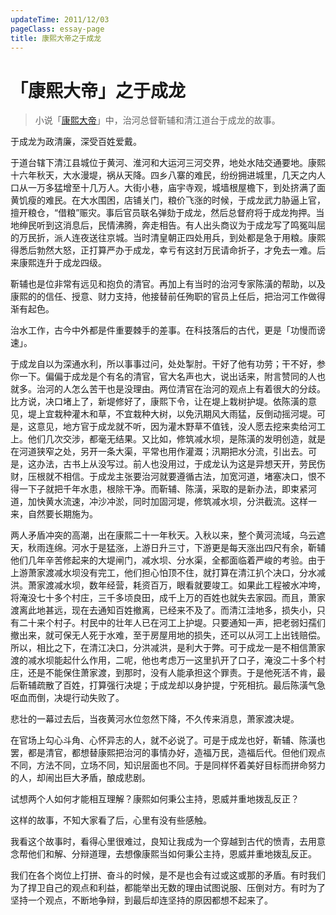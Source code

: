 ```yaml
---
updateTime: 2011/12/03
pageClass: essay-page
title: 康熙大帝之于成龙
---
```

# 「康熙大帝」之于成龙

> 小说「[康熙大帝](https://baike.baidu.com/item/康熙大帝/7986400)」中，治河总督靳辅和清江道台于成龙的故事。

于成龙为政清廉，深受百姓爱戴。

于道台辖下清江县城位于黄河、淮河和大运河三河交界，地处水陆交通要地。康熙十六年秋天，大水漫堤，祸从天降。四乡八寨的难民，纷纷拥进城里，几天之内人口从一万多猛增至十几万人。大街小巷，庙宇寺观，城墙根屋檐下，到处挤满了面黄饥瘦的难民。在大水围困，店铺关门，粮价飞涨的时候，于成龙武力胁逼上官，擅开粮仓，“借粮”赈灾。事后官员联名弹劾于成龙，然后总督府将于成龙拘押。当地绅民听到这消息后，民情沸腾，奔走相告。有人出头商议为于成龙写了鸣冤叫屈的万民折，派人连夜送往京城。当时清皇朝正四处用兵，到处都是急于用粮。康熙得悉后勃然大怒，正打算严办于成龙，幸亏有这封万民请命折子，才免去一难。后来康熙连升于成龙四级。

靳辅也是位非常有远见和抱负的清官。再加上有当时的治河专家陈潢的帮助，以及康熙的的信任、授意、财力支持，他接替前任殉职的官员上任后，把治河工作做得渐有起色。

治水工作，古今中外都是件重要棘手的差事。在科技落后的古代，更是「功慢而谤速」。

于成龙自以为深通水利，所以事事过问，处处掣肘。干好了他有功劳；干不好，参你一下。偏偏于成龙是个有名的清官，官大名声也大，说出话来，附言赞同的人也就多。治河的人怎么苦干也是没理由。两位清官在治河的观点上有着很大的分歧。比方说，决口堵上了，新堤修好了，康熙下令，让在堤上栽树护堤。依陈潢的意见，堤上宜栽种灌木和草，不宜栽种大树，以免汛期风大雨猛，反倒动摇河堤。可是，这意见，地方官于成龙就不听，因为灌木野草不值钱，没人愿去挖来卖给河工上。他们几次交涉，都毫无结果。又比如，修筑减水坝，是陈潢的发明创造，就是在河道狭窄之处，另开一条大渠，平常也用作灌溉；汛期把水分流，引出去。可是，这办法，古书上从没写过。前人也没用过，于成龙认为这是异想天开，劳民伤财，压根就不相信。于成龙主张要治河就要遵循古法，加宽河道，堵塞决口，恨不得一下子就把千年水患，根除干净。而靳辅、陈潢，采取的是新办法，即束紧河道，加快黄水流速，冲沙冲淤，同时加固河堤，修筑减水坝，分洪截流。这样一来，自然要长期施为。

两人矛盾冲突的高潮，出在康熙二十一年秋天。入秋以来，整个黄河流域，乌云遮天，秋雨连绵。河水于是猛涨，上游日升三寸，下游更是每天涨出四尺有余，靳辅他们几年辛苦修起来的大堤闸门，减水坝、分水渠，全都面临着严峻的考验。由于上游萧家渡减水坝没有完工，他们担心怕顶不住，就打算在清江扒个决口，分水减洪。萧家渡减水坝，数年经营，耗资百万，眼看就要竣工。如果此工程被水冲垮，将淹没七十多个村庄，三千多顷良田，成千上万的百姓也就失去家园。而且，萧家渡离此地甚远，现在去通知百姓撤离，已经来不及了。而清江洼地多，损失小，只有二十来个村子。村民中的壮年人已在河工上护堤。只要通知一声，把老弱妇孺们撤出来，就可保无人死于水难，至于房屋用地的损失，还可以从河工上出钱赔偿。所以，相比之下，在清江决口，分洪减洪，是利大于弊。可于成龙一是不相信萧家渡的减水坝能起什么作用，二呢，他也考虑万一这里扒开了口子，淹没二十多个村庄，还是不能保住萧家渡，到那时，没有人能承担这个罪责。于是他死活不肯，最后靳辅疏散了百姓，打算强行决堤；于成龙却以身护提，宁死相抗。最后陈潢气急呕血而倒，决堤行动失败了。

悲壮的一幕过去后，当夜黄河水位忽然下降，不久传来消息，萧家渡决堤。



在官场上勾心斗角、心怀异志的人，就不必说了。可是于成龙也好，靳辅、陈潢也罢，都是清官，都想替康熙把治河的事情办好，造福万民，造福后代。但他们观点不同，方法不同，立场不同，知识层面也不同。于是同样怀着美好目标而拼命努力的人，却闹出巨大矛盾，酿成悲剧。

试想两个人如何才能相互理解？康熙如何秉公主持，恩威并重地拨乱反正？


这样的故事，不知大家看了后，心里有没有些感触。

我看这个故事时，看得心里很难过，良知让我成为一个穿越到古代的愤青，去用意念帮他们和解、分辩道理，去想像康熙当如何秉公主持，恩威并重地拨乱反正。


我们在各个岗位上打拼、奋斗的时候，是不是也会有过或这或那的矛盾。有时我们为了捍卫自己的观点和利益，都能举出无数的理由试图说服、压倒对方。有时为了坚持一个观点，不断地争辩，到最后却连坚持的原因都想不起来了。